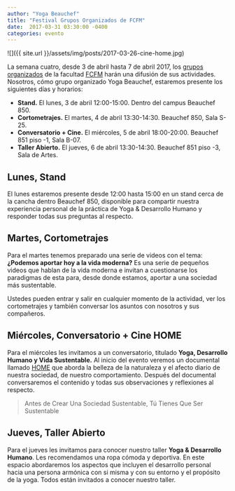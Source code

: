 ```yaml
---
author: "Yoga Beauchef"
title: "Festival Grupos Organizados de FCFM"
date:  2017-03-31 03:30:00 -0400
categories: evento
---
```


![]({{ site.url }}/assets/img/posts/2017-03-26-cine-home.jpg)

La semana cuatro, desde 3 de abril hasta 7 de abril 2017, los [grupos organizados](http://escuela.ingenieria.uchile.cl/vida-estudiantil/127291/grupos-organizados) de la facultad [FCFM](http://fcfm.uchile.cl) harán una difusión de sus actividades. Nosotros, cómo grupo organizado Yoga Beauchef, estaremos presente los siguientes días y horarios:

- **Stand.** El lunes, 3 de abril 12:00-15:00. Dentro del campus Beauchef 850.
- **Cortometrajes.** El martes, 4 de abril 13:30-14:30. Beauchef 850, Sala S-25.
- **Conversatorio + Cine.** El miércoles, 5 de abril 18:00-20:00. Beauchef 851 piso -1, Sala B-07.
- **Taller Abierto.** El jueves, 6 de abril 13:30-14:30. Beauchef 851 piso -3, Sala de Artes.

## Lunes, Stand

El lunes estaremos presente desde 12:00 hasta 15:00 en un stand cerca de la cancha dentro Beauchef 850, disponible para compartir nuestra experiencia personal de la práctica de Yoga & Desarrollo Humano y responder todas sus preguntas al respecto.

## Martes, Cortometrajes

Para el martes tenemos preparado una serie de videos con el tema: **¿Podemos aportar hoy a la vida moderna?** Es una serie de pequeños videos que hablan de la vida moderna e invitan a cuestionarse los paradigmas de esta para, desde donde estamos, aportar a una sociedad más sustentable.

Ustedes pueden entrar y salir en cualquier momento de la actividad, ver los cortometrajes y también conversar los asuntos con nosotros y sus compañeros.

## Miércoles, Conversatorio + Cine HOME

Para el miércoles les invitamos a un conversatorio, titulado **Yoga, Desarrollo Humano y Vida Sustentable.** Al inicio del evento veremos un documental llamado [HOME](https://es.wikipedia.org/wiki/Home_(documental)) que aborda la belleza de la naturaleza y el afecto diario de nuestra sociedad, de nuestro comportamiento. Después del documental conversaremos el contenido y todas sus observaciones y reflexiones al respecto.

> Antes de Crear Una Sociedad Sustentable,
> Tú Tienes Que Ser Sustentable

## Jueves, Taller Abierto

Para el jueves les invitamos para conocer nuestro taller **Yoga & Desarrollo Humano**. Les recomendamos una ropa cómoda y deportiva. En este espacio abordaremos los aspectos que incluyen el desarrollo personal hacia una persona armónica con si misma y con su entorno y el propósito de la yoga. Todos están invitados a conocer nuestro taller.
